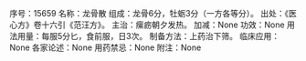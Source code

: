 序号：15659
名称：龙骨散
组成：龙骨6分，牡蛎3分（一方各等分）。
出处：《医心方》卷十六引《范汪方》。
主治：瘰疬朝夕发热。
加减：None
功效：None
用法用量：每服5分匕，食前服，日3次。
制备方法：上药治下筛。
临床应用：None
各家论述：None
用药禁忌：None
附注：None
